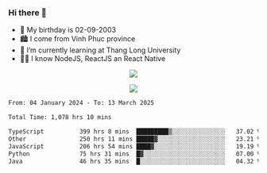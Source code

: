 ### Hi there 👋
- 🎂 My birthday is 02-09-2003
- 🏙️ I come from Vinh Phuc province
- 🌱 I’m currently learning at Thang Long University
- 🧑‍💻 I know NodeJS, ReactJS an React Native
<p align="center"><img src="https://github-readme-stats.vercel.app/api?username=tmquang0209&show_icons=true&theme=gradient"></p>
<p align="center"><img src="https://github-readme-stats.vercel.app/api/top-langs/?username=tmquang0209&hide=scss,css&langs_count=10"></p>
<!--START_SECTION:waka-->

```txt
From: 04 January 2024 - To: 13 March 2025

Total Time: 1,078 hrs 10 mins

TypeScript          399 hrs 8 mins  █████████▒░░░░░░░░░░░░░░░   37.02 %
Other               250 hrs 11 mins █████▓░░░░░░░░░░░░░░░░░░░   23.21 %
JavaScript          206 hrs 54 mins ████▓░░░░░░░░░░░░░░░░░░░░   19.19 %
Python              75 hrs 31 mins  █▓░░░░░░░░░░░░░░░░░░░░░░░   07.00 %
Java                46 hrs 35 mins  █░░░░░░░░░░░░░░░░░░░░░░░░   04.32 %
```

<!--END_SECTION:waka-->
